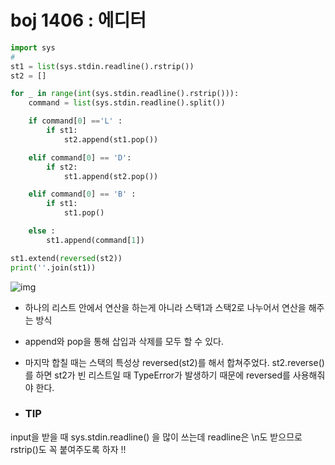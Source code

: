 # boj 1406 : 에디터

```python
import sys
#
st1 = list(sys.stdin.readline().rstrip())
st2 = []

for _ in range(int(sys.stdin.readline().rstrip())):
    command = list(sys.stdin.readline().split())

    if command[0] =='L' :
        if st1:
            st2.append(st1.pop())

    elif command[0] == 'D':
        if st2:
            st1.append(st2.pop())

    elif command[0] == 'B' :
        if st1:
            st1.pop()

    else :
        st1.append(command[1])

st1.extend(reversed(st2))
print(''.join(st1))
```

![img](https://blog.kakaocdn.net/dn/FeR4b/btqVnW4wN4P/x9tmSB52XLVKmyhZLKX0Qk/img.png)

- 하나의 리스트 안에서 연산을 하는게 아니라 스택1과 스택2로 나누어서 연산을 해주는 방식

- append와 pop을 통해 삽입과 삭제를 모두 할 수 있다.
- 마지막 합칠 때는 스택의 특성상 reversed(st2)를 해서 합쳐주었다. st2.reverse()를 하면 st2가 빈 리스트일 때 TypeError가 발생하기 때문에 reversed를 사용해줘야 한다.



* ### TIP 

input을 받을 때 sys.stdin.readline() 을 많이 쓰는데 readline은 \n도 받으므로 rstrip()도 꼭 붙여주도록 하자 !!